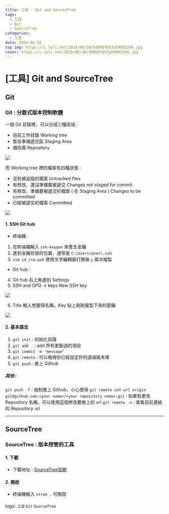 ```yaml
---
title: 工具 - Git and SourceTree
tags:
  - 工具
  - Git
  - SourceTree
categories:
  - 工具
date: 2019-06-18
top_img: https://i.loli.net/2019/06/18/5d088f653a59993204.jpg
cover: https://i.loli.net/2019/06/18/5d088f653a59993204.jpg
---
```

# [工具] Git and SourceTree

## Git

### **Git : 分散式版本控制軟體**

一個 Git 目錄裡，可以分成三種區域 :

* 目前工作目錄 Working tree
* 暫存準備遞交區 Staging Area
* 儲存庫 Repository

![](https://i.imgur.com/oFsMceh.png)

而 Working tree 裡的檔案有四種狀態 :

* 沒有被追蹤的檔案 Untracked files
* 有修改、還沒準備要被遞交 Changes not staged for commit
* 有修改、準備要被遞交的檔案 ( 在 Staging Area ) Changes to be committed
* 已經被遞交的檔案 Committed

![](https://i.imgur.com/ainhgdG.png)

#### 1. SSH Git hub

* 終端機 :

1. 在終端機輸入 `ssh-keygen` 來產生金鑰
2. 進到金鑰存放的位置，通常是 `C:\Users\User\.ssh`
3. `vim id_rsa.pub` 使用文字編輯器打開後 `y` 兩次複製

* Git hub :

4. Git hub 右上角進到 Settings
5. SSH and GPG → keys New SSH key

![](https://i.imgur.com/StG9vfy.png)

6. Title 輸入想要得名稱，Key 貼上剛剛複製下來的密鑰

![](https://i.imgur.com/lKt0Lgs.png)

#### 2. 基本語法

1. `git init` : 初始化目錄
2. `git add .` : add 所有更動過的項目
3. `git commit -m "message"`
4. `git remote` : 可以檢視你已經設定好的遠端版本庫
5. `git push` : 推上 Github

##### 其他 :

`git push -f` : 強制推上 Github，小心使用
`git remote set-url origin git@github.com:<your name>/<your repository name>.git` : 如果有更改 Repository 名稱，可以使用這個修改要推上的 url
`git remote -v` : 查看目前連結的 Repository url

---

## SourceTree

### **SourceTree : 版本控管的工具**

#### 1. 下載

* 下載地址 : [SourceTree官網](https://www.sourcetreeapp.com/)

#### 2. 開啟

* 終端機輸入 `stree .` 可開啟

###### tags: `工具` `Git` `SourceTree`